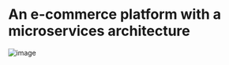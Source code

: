 # An e-commerce platform with a microservices architecture

![image](https://github.com/user-attachments/assets/95a6536f-c5dc-46d4-a674-00f238cca3c2)
